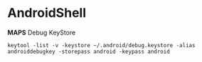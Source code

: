 AndroidShell
============

__MAPS__
Debug KeyStore
```
keytool -list -v -keystore ~/.android/debug.keystore -alias androiddebugkey -storepass android -keypass android
```
